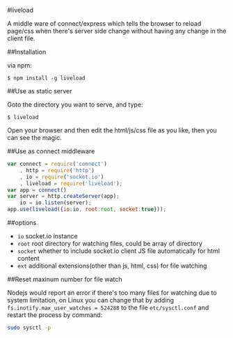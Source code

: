 #liveload

A middle ware of connect/express which tells the browser to reload page/css when there's server side change without having any change in the client file.

##Installation

via npm:
  
    $ npm install -g liveload
  
##Use as static server

Goto the directory you want to serve, and type:
  
    $ liveload
  
Open your browser and then edit the html/js/css file as you like, then you can see the magic.

##Use as connect middleware

```js
var connect = require('connect')
    , http = require('http')
    , io = require('socket.io')
    , liveload = require('liveload');
var app = connect()
var server = http.createServer(app);
    io = io.listen(server);
app.use(liveload({io:io, root:root, socket:true}));
```

##options
  * `io` socket.io instance
  * `root` root directory for watching files, could be array of directory
  * `socket` whether to include socket.io client JS file automatically for html content
  * `ext` additional extensions(other than js, html, css) for file watching

##Reset maxinum number for file watch
  
  Nodejs would report an error if there's too many files for watching due to system limitation, on Linux you can change that by adding `fs.inotify.max_user_watches = 524288` to the file `etc/sysctl.conf` and restart the process by command:

  ```bash
  sudo sysctl -p
  ```